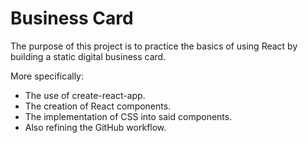# Business Card

The purpose of this project is to practice the basics of using React by building a static digital business card.

More specifically:
- The use of create-react-app.
- The creation of React components.
- The implementation of CSS into said components.
- Also refining the GitHub workflow.
